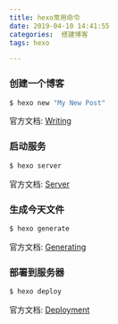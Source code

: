 ```yaml
---
title: hexo常用命令
date: 2019-04-10 14:41:55
categories:  搭建博客
tags: hexo

---
```



### 创建一个博客

``` bash
$ hexo new "My New Post"
```

官方文档: [Writing](https://hexo.io/docs/writing.html)

### 启动服务

``` bash
$ hexo server
```

官方文档: [Server](https://hexo.io/docs/server.html)

### 生成今天文件

``` bash
$ hexo generate
```

官方文档: [Generating](https://hexo.io/docs/generating.html)

### 部署到服务器

``` bash
$ hexo deploy
```

官方文档: [Deployment](https://hexo.io/docs/deployment.html)
